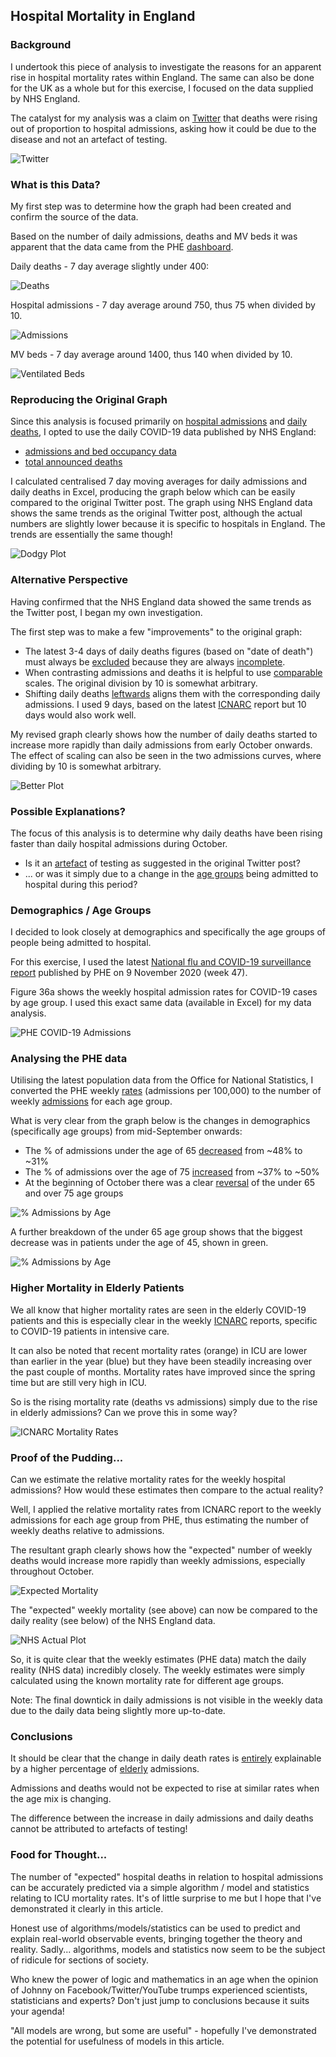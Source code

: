 ## Hospital Mortality in England

### Background

I undertook this piece of analysis to investigate the reasons for an apparent rise in hospital mortality rates within England. The same can also be done for the UK as a whole but for this exercise, I focused on the data supplied by NHS England.

The catalyst for my analysis was a claim on [Twitter](https://twitter.com/ClareCraigPath/status/1329702247345827841) that deaths were rising out of proportion to hospital admissions, asking how it could be due to the disease and not an artefact of testing.

![Twitter](hospital-mortality-rates/twitter.png)



### What is this Data?

My first step was to determine how the graph had been created and confirm the source of the data.

Based on the number of daily admissions, deaths and MV beds it was apparent that the data came from the PHE [dashboard](https://coronavirus.data.gov.uk/).

Daily deaths - 7 day average slightly under 400:

![Deaths](hospital-mortality-rates/dashboard_deaths.png)

Hospital admissions - 7 day average around 750, thus 75 when divided by 10.

![Admissions](hospital-mortality-rates/dashboard_admissions.png)

MV beds - 7 day average around 1400, thus 140 when divided by 10.

![Ventilated Beds](hospital-mortality-rates/dashboard_ventilated.png)



### Reproducing the Original Graph

Since this analysis is focused primarily on <u>hospital admissions</u> and <u>daily deaths</u>, I opted to use the daily COVID-19 data published by NHS England:

- [admissions and bed occupancy data](https://www.england.nhs.uk/statistics/statistical-work-areas/covid-19-hospital-activity/)
- [total announced deaths](https://www.england.nhs.uk/statistics/statistical-work-areas/covid-19-daily-deaths/)

I calculated centralised 7 day moving averages for daily admissions and daily deaths in Excel, producing the graph below which can be easily compared to the original Twitter post. The graph using NHS England data shows the same trends as the original Twitter post, although the actual numbers are slightly lower because it is specific to hospitals in England. The trends are essentially the same though!

![Dodgy Plot](hospital-mortality-rates/nhs_dodgy_plot.png)



### Alternative Perspective

Having confirmed that the NHS England data showed the same trends as the Twitter post, I began my own investigation.

The first step was to make a few "improvements" to the original graph:

- The latest 3-4 days of daily deaths figures (based on "date of death") must always be <u>excluded</u> because they are always <u>incomplete</u>.
- When contrasting admissions and deaths it is helpful to use <u>comparable</u> scales. The original division by 10 is somewhat arbitrary.
- Shifting daily deaths <u>leftwards</u> aligns them with the corresponding daily admissions. I used 9 days, based on the latest [ICNARC](https://www.icnarc.org/Our-Audit/Audits/Cmp/Reports) report but 10 days would also work well.

My revised graph clearly shows how the number of daily deaths started to increase more rapidly than daily admissions from early October onwards. The effect of scaling can also be seen in the two admissions curves, where dividing by 10 is somewhat arbitrary.

![Better Plot](hospital-mortality-rates/nhs_better_plot.png)



### Possible Explanations?

The focus of this analysis is to determine why daily deaths have been rising faster than daily hospital admissions during October.

- Is it an <u>artefact</u> of testing as suggested in the original Twitter post?
- ... or was it simply due to a change in the <u>age groups</u> being admitted to hospital during this period?



### Demographics / Age Groups

I decided to look closely at demographics and specifically the age groups of people being admitted to hospital.

For this exercise, I used the latest [National flu and COVID-19 surveillance report](https://www.gov.uk/government/statistics/national-flu-and-covid-19-surveillance-reports) published by PHE on 9 November 2020 (week 47).

Figure 36a shows the weekly hospital admission rates for COVID-19 cases by age group. I used this exact same data (available in Excel) for my data analysis.

![PHE COVID-19 Admissions](hospital-mortality-rates/phe_covid_admissions.png)



### Analysing the PHE data

Utilising the latest population data from the Office for National Statistics, I converted the PHE weekly <u>rates</u> (admissions per 100,000) to the number of weekly <u>admissions</u> for each age group.

What is very clear from the graph below is the changes in demographics (specifically age groups) from mid-September onwards:

- The % of admissions under the age of 65 <u>decreased</u> from ~48% to ~31%
- The % of admissions over the age of 75 <u>increased</u> from ~37% to ~50%
- At the beginning of October there was a clear <u>reversal</u> of the under 65 and over 75 age groups

![% Admissions by Age](hospital-mortality-rates/phe_covid_admissions_1.png)



A further breakdown of the under 65 age group shows that the biggest decrease was in patients under the age of 45, shown in green.

![% Admissions by Age](hospital-mortality-rates/phe_covid_admissions_2.png)



### Higher Mortality in Elderly Patients

We all know that higher mortality rates are seen in the elderly COVID-19 patients and this is especially clear in the weekly [ICNARC](https://www.icnarc.org/Our-Audit/Audits/Cmp/Reports) reports, specific to COVID-19 patients in intensive care.

It can also be noted that recent mortality rates (orange) in ICU are lower than earlier in the year (blue) but they have been steadily increasing over the past couple of months. Mortality rates have improved since the spring time but are still very high in ICU.

So is the rising mortality rate (deaths vs admissions) simply due to the rise in elderly admissions? Can we prove this in some way?

![ICNARC Mortality Rates](hospital-mortality-rates/icnarc_mortality.png)



### Proof of the Pudding...

Can we estimate the relative mortality rates for the weekly hospital admissions? How would these estimates then compare to the actual reality?

Well, I applied the relative mortality rates from ICNARC report to the weekly admissions for each age group from PHE, thus estimating the number of weekly deaths relative to admissions.

The resultant graph clearly shows how the "expected" number of weekly deaths would increase more rapidly than weekly admissions, especially throughout October.

![Expected Mortality](hospital-mortality-rates/expected_mortality.png)

The "expected" weekly mortality (see above) can now be compared to the daily reality (see below) of the NHS England data.

![NHS Actual Plot](hospital-mortality-rates/nhs_final_plot.png)

So, it is quite clear that the weekly estimates (PHE data) match the daily reality (NHS data) incredibly closely. The weekly estimates were simply calculated using the known mortality rate for different age groups.

Note: The final downtick in daily admissions is not visible in the weekly data due to the daily data being slightly more up-to-date.



### Conclusions

It should be clear that the change in daily death rates is <u>entirely</u> explainable by a higher percentage of <u>elderly</u> admissions.

Admissions and deaths would not be expected to rise at similar rates when the age mix is changing.

The difference between the increase in daily admissions and daily deaths cannot be attributed to artefacts of testing!



### Food for Thought...

The number of "expected" hospital deaths in relation to hospital admissions can be accurately predicted via a simple algorithm / model and statistics relating to ICU mortality rates. It's of little surprise to me but I hope that I've demonstrated it clearly in this article.

Honest use of algorithms/models/statistics can be used to predict and explain real-world observable events, bringing together the theory and reality. Sadly... algorithms, models and statistics now seem to be the subject of ridicule for sections of society.

Who knew the power of logic and mathematics in an age when the opinion of Johnny on Facebook/Twitter/YouTube trumps experienced scientists, statisticians and experts? Don't just jump to conclusions because it suits your agenda!

"All models are wrong, but some are useful" - hopefully I've demonstrated the potential for usefulness of models in this article.



<!-- Global site tag (gtag.js) - Google Analytics -->

<script async src="https://www.googletagmanager.com/gtag/js?id=UA-86348435-4"></script>
<script>window.dataLayer = window.dataLayer || []; function gtag() {dataLayer.push(arguments);} gtag('js', new Date()); gtag('config', 'UA-86348435-4');</script>
